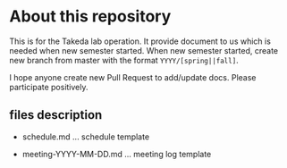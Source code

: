 # About this repository
This is for the Takeda lab operation.
It provide document to us which is needed when new semester started.
When new semester started, create new branch from master with the format `YYYY/[spring||fall]`.

I hope anyone create new Pull Request to add/update docs. 
Please participate positively.


## files description

- schedule.md ...  schedule template

- meeting-YYYY-MM-DD.md ... meeting log template
